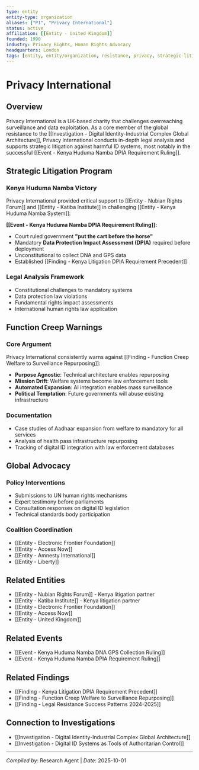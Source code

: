 ```yaml
---
type: entity
entity-type: organization
aliases: ["PI", "Privacy International"]
status: active
affiliation: [[Entity - United Kingdom]]
founded: 1990
industry: Privacy Rights, Human Rights Advocacy
headquarters: London
tags: [entity, entity/organization, resistance, privacy, strategic-litigation, Kenya-litigation]
---
```


# Privacy International

## Overview
Privacy International is a UK-based charity that challenges overreaching surveillance and data exploitation. As a core member of the global resistance to the [[Investigation - Digital Identity-Industrial Complex Global Architecture]], Privacy International conducts in-depth legal analysis and supports strategic litigation against harmful ID systems, most notably in the successful [[Event - Kenya Huduma Namba DPIA Requirement Ruling]].

## Strategic Litigation Program

### Kenya Huduma Namba Victory
Privacy International provided critical support to [[Entity - Nubian Rights Forum]] and [[Entity - Katiba Institute]] in challenging [[Entity - Kenya Huduma Namba System]]:

**[[Event - Kenya Huduma Namba DPIA Requirement Ruling]]:**
- Court ruled government **"put the cart before the horse"**
- Mandatory **Data Protection Impact Assessment (DPIA)** required before deployment
- Unconstitutional to collect DNA and GPS data
- Established [[Finding - Kenya Litigation DPIA Requirement Precedent]]

### Legal Analysis Framework
- Constitutional challenges to mandatory systems
- Data protection law violations
- Fundamental rights impact assessments
- International human rights law application

## Function Creep Warnings

### Core Argument
Privacy International consistently warns against [[Finding - Function Creep Welfare to Surveillance Repurposing]]:
- **Purpose Agnostic**: Technical architecture enables repurposing
- **Mission Drift**: Welfare systems become law enforcement tools
- **Automated Expansion**: AI integration enables mass surveillance
- **Political Temptation**: Future governments will abuse existing infrastructure

### Documentation
- Case studies of Aadhaar expansion from welfare to mandatory for all services
- Analysis of health pass infrastructure repurposing
- Tracking of digital ID integration with law enforcement databases

## Global Advocacy

### Policy Interventions
- Submissions to UN human rights mechanisms
- Expert testimony before parliaments
- Consultation responses on digital ID legislation
- Technical standards body participation

### Coalition Coordination
- [[Entity - Electronic Frontier Foundation]]
- [[Entity - Access Now]]
- [[Entity - Amnesty International]]
- [[Entity - Liberty]]

## Related Entities
- [[Entity - Nubian Rights Forum]] - Kenya litigation partner
- [[Entity - Katiba Institute]] - Kenya litigation partner
- [[Entity - Electronic Frontier Foundation]]
- [[Entity - Access Now]]
- [[Entity - United Kingdom]]

## Related Events
- [[Event - Kenya Huduma Namba DNA GPS Collection Ruling]]
- [[Event - Kenya Huduma Namba DPIA Requirement Ruling]]

## Related Findings
- [[Finding - Kenya Litigation DPIA Requirement Precedent]]
- [[Finding - Function Creep Welfare to Surveillance Repurposing]]
- [[Finding - Legal Resistance Success Patterns 2024-2025]]

## Connection to Investigations
- [[Investigation - Digital Identity-Industrial Complex Global Architecture]]
- [[Investigation - Digital ID Systems as Tools of Authoritarian Control]]

---
*Compiled by*: Research Agent | *Date*: 2025-10-01
